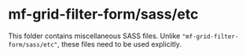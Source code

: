 # mf-grid-filter-form/sass/etc

This folder contains miscellaneous SASS files. Unlike `"mf-grid-filter-form/sass/etc"`, these files
need to be used explicitly.

